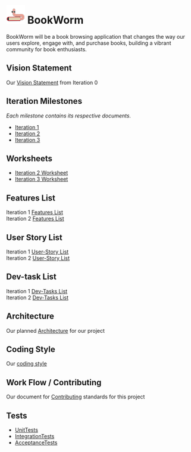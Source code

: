 # ![book worm logo](./logo/bookWorm_mascot.png) BookWorm

BookWorm will be a book browsing application that changes the way our users explore, engage with, and purchase books, building a vibrant community for book enthusiasts.

## Vision Statement

Our [Vision Statement](https://code.cs.umanitoba.ca/3350-summer2023/teamhonda-13/-/blob/main/docs/Vision%20Statement.md) from Iteration 0

## Iteration Milestones

_Each milestone contains its respective documents._

- [Iteration 1](https://code.cs.umanitoba.ca/3350-summer2023/teamhonda-13/-/milestones/2#tab-issues)
- [Iteration 2](https://code.cs.umanitoba.ca/3350-summer2023/teamhonda-13/-/milestones/3#tab-issues)
- [Iteration 3](https://code.cs.umanitoba.ca/3350-summer2023/teamhonda-13/-/milestones/4#tab-issues)

## Worksheets

- [Iteration 2 Worksheet](./docs/i2_worksheet.md)
- [Iteration 3 Worksheet](./docs/i3_worksheet.md)

## Features List

Iteration 1 [Features List](https://code.cs.umanitoba.ca/3350-summer2023/teamhonda-13/-/issues/?sort=created_date&state=all&milestone_title=Iteration%201&label_name%5B%5D=Feature&first_page_size=20)  
Iteration 2 [Features List](https://code.cs.umanitoba.ca/3350-summer2023/teamhonda-13/-/issues/?sort=created_date&state=all&milestone_title=Iteration%202&label_name%5B%5D=Feature&first_page_size=20)

## User Story List

Iteration 1 [User-Story List](https://code.cs.umanitoba.ca/3350-summer2023/teamhonda-13/-/issues/?sort=created_date&state=all&milestone_title=Iteration%201&label_name%5B%5D=User%20Story&first_page_size=20)  
Iteration 2 [User-Story List](https://code.cs.umanitoba.ca/3350-summer2023/teamhonda-13/-/issues/?sort=created_date&state=all&milestone_title=Iteration%202&label_name%5B%5D=User%20Story&first_page_size=20)

## Dev-task List

Iteration 1 [Dev-Tasks List](https://code.cs.umanitoba.ca/3350-summer2023/teamhonda-13/-/issues/?sort=created_date&state=all&milestone_title=Iteration%201&label_name%5B%5D=Developer%20Task&first_page_size=20&page_after=eyJjcmVhdGVkX2F0IjoiMjAyMy0wNS0yOCAyMDoxMDo1Ni45ODI5MzcwMDAgKzAwMDAiLCJpZCI6IjEyMTIwIn0)  
Iteration 2 [Dev-Tasks List](https://code.cs.umanitoba.ca/3350-summer2023/teamhonda-13/-/issues/?sort=created_date&state=all&milestone_title=Iteration%202&label_name%5B%5D=Developer%20Task&first_page_size=20)

## Architecture

Our planned [Architecture](./docs/Architechture.md) for our project

## Coding Style

Our [coding style](./docs/CodingStyle.md)

## Work Flow / Contributing

Our document for [Contributing](./docs/Workflow.md) standards for this project

## Tests

- [UnitTests](./app/src/test/java/honda/bookworm/tests/AllUnitTests.java)
- [IntegrationTests](./app/src/test/java/honda/bookworm/tests/AllIntegrationTests.java)
- [AcceptanceTests](./app/src/test/java/honda/bookworm/tests/AllTests.java)
